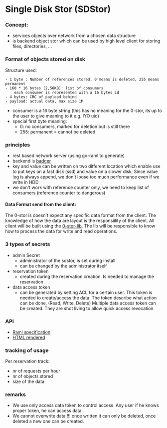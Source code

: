 # Single Disk Stor (SDStor)

### Concept:
- services objects over network from a chosen data structure
- is backend object stor which can be used by high level client for storing files, directories, ...

### Format of objects stored on disk
Structure used:
```
- 1 byte : Number of references stored, 0 means is deleted, 255 means permanent
- 160 * 16 bytes (2,56KB): list of consumers
    each consumer is represented with a 16 bytes id
- 4 bytes: CRC of payload behind
- payload: actual data, max size 1M
```

- consumer is a 16 byte string (this has no meaning for the 0-stor, its up to the user to give meaning to it e.g. IYO uid)
- special first byte meaning:
	- 0: no consumers, marked for deletion but is still there
	- 255: permanent = cannot be deleted

### principles

- rest based network server (using go-raml to generate)
- backend is [badger](https://github.com/dgraph-io/badger)
- key and value can be written on two different location which enable use to put keys on a fast disk (ssd) and value on a slower disk. Since value log is always append, we don't loose too much performance even if we write in HDD
- we don't work with reference counter only, we need to keep list of consumers (reference counter to dangerous)

#### Data Format send from the client:
The 0-stor is doesn't expect any specific data format from the client. 
The knowledge of how the data are layout is the responsiility of the client. All client will be built using the [0-stor-lib](https://github.com/zero-os/0-stor-lib). The lib will be responsible to know how to process the data for write and read operations.

### 3 types of secrets

- admin Secret
	- administrator of the sdstor, is set during install
	- can be changed by the administrator itself
- reservation token
	- created during the reservation creation. Is needed to manage the reservation
- data access token
	- can be generated by setting ACL for a certain user. This token is needed to create/access the data. The token describe what action can be done. (Read, Write, Delete)
    Multiple data access token can be created.
    They are shot living to allow quick access revocation

### API

- [Raml specification](raml/sdstor.raml)
- [HTML rendered](https://htmlpreviewer.github.io/?./raml/sdstor.html)

### tracking of usage

Per reservation track:
- nr of requests per hour
- nr of objects stored
- size of the data

### remarks
- We use only access data token to control access. Any user if he knows proper token, he can access data.
- We cannot overwrite data !!! once written it can only be deleted, once deleted a new one can be created.
